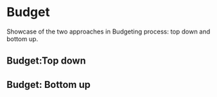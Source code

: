 # Budget 

Showcase of the two approaches in Budgeting process: top down and bottom up. <br>
## Budget:Top down 

## Budget: Bottom up
